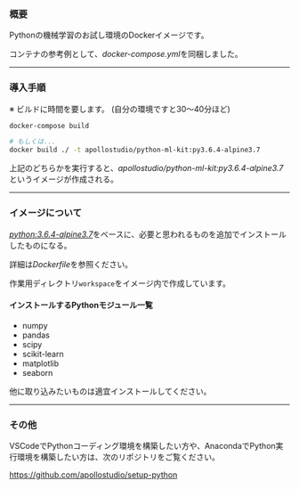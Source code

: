 ### 概要

Pythonの機械学習のお試し環境のDockerイメージです。

コンテナの参考例として、*docker-compose.yml*を同梱しました。


---

### 導入手順

※ ビルドに時間を要します。 (自分の環境ですと30〜40分ほど)

```sh
docker-compose build

# もしくは...
docker build ./ -t apollostudio/python-ml-kit:py3.6.4-alpine3.7
```

上記のどちらかを実行すると、*apollostudio/python-ml-kit:py3.6.4-alpine3.7*というイメージが作成される。


---

### イメージについて

[*python:3.6.4-alpine3.7*](https://hub.docker.com/_/python/)をベースに、必要と思われるものを追加でインストールしたものになる。

詳細は*Dockerfile*を参照ください。

作業用ディレクトリ`workspace`をイメージ内で作成しています。

#### インストールするPythonモジュール一覧

* numpy
* pandas
* scipy
* scikit-learn
* matplotlib
* seaborn

他に取り込みたいものは適宜インストールしてください。

---

### その他

VSCodeでPythonコーディング環境を構築したい方や、AnacondaでPython実行環境を構築したい方は、次のリポジトリをご覧ください。

https://github.com/apollostudio/setup-python
